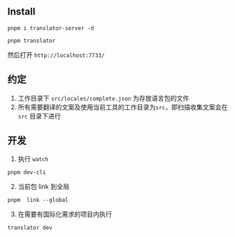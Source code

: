 ## Install

```shell
pnpm i translator-server -d

pnpm translator
```

然后打开 `http://localhost:7733/`

## 约定

1. 工作目录下 `src/locales/complete.json` 为存放语言包的文件
2. 所有需要翻译的文案及使用当前工具的工作目录为`src`，即扫描收集文案会在 `src` 目录下进行

## 开发

1. 执行 `watch`

```
pnpm dev-cli
```

2. 当前包 link 到全局

```shell
pnpm  link --global
```

3. 在需要有国际化需求的项目内执行

```shell
translator dev
```
